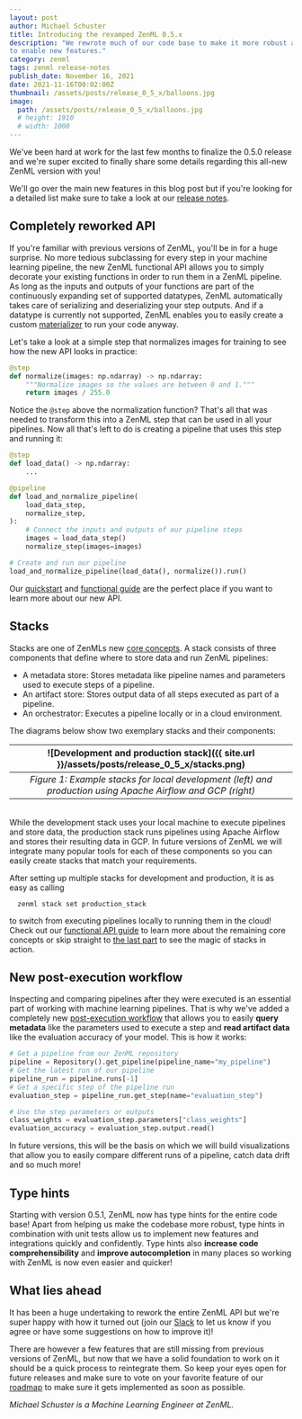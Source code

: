 ```yaml
---
layout: post
author: Michael Schuster
title: Introducing the revamped ZenML 0.5.x
description: "We rewrote much of our code base to make it more robust and also
to enable new features."
category: zenml
tags: zenml release-notes
publish_date: November 16, 2021
date: 2021-11-16T00:02:00Z
thumbnail: /assets/posts/release_0_5_x/balloons.jpg
image:
  path: /assets/posts/release_0_5_x/balloons.jpg
  # height: 1910
  # width: 1000
---
```


We've been hard at work for the last few months to finalize the 0.5.0 release
and we're super excited to finally share some details regarding this all-new
ZenML version with you!

We'll go over the main new features in this blog post but if you're looking for
a detailed list make sure to take a look at our
[release notes](https://github.com/zenml-io/zenml/blob/main/RELEASE_NOTES.md).

## Completely reworked API

If you're familiar with previous versions of ZenML, you'll be in for a huge
surprise. No more tedious subclassing for every step in your machine learning
pipeline, the new ZenML functional API allows you to simply decorate your
existing functions in order to run them in a ZenML pipeline. As long as the
inputs and outputs of your functions are part of the continuously expanding set
of supported datatypes, ZenML automatically takes care of serializing and
deserializing your step outputs. And if a datatype is currently not supported,
ZenML enables you to easily create a custom
[materializer](https://docs.zenml.io/framework-design#using-materializers-to-abstract-away-serialization-and-deserialization-logic)
to run your code anyway.

Let's take a look at a simple step that normalizes images for training to see
how the new API looks in practice:

```python
@step
def normalize(images: np.ndarray) -> np.ndarray:
    """Normalize images so the values are between 0 and 1."""
    return images / 255.0
```

Notice the `@step` above the normalization function? That's all that was needed
to transform this into a ZenML step that can be used in all your pipelines. Now
all that's left to do is creating a pipeline that uses this step and running it:

```python
@step
def load_data() -> np.ndarray:
    ...

@pipeline
def load_and_normalize_pipeline(
    load_data_step,
    normalize_step,
):
    # Connect the inputs and outputs of our pipeline steps
    images = load_data_step()
    normalize_step(images=images)

# Create and run our pipeline
load_and_normalize_pipeline(load_data(), normalize()).run()
```

Our [quickstart](https://github.com/zenml-io/zenml/tree/main/examples/quickstart) and
[functional guide](https://docs.zenml.io/v/0.5.7/guides/functional-api) are the perfect
place if you want to learn more about our new API.

## Stacks

Stacks are one of ZenMLs new
[core concepts](https://docs.zenml.io/getting-started/core-concepts). A stack consists of three
components that define where to store data and run ZenML pipelines:

- A metadata store: Stores metadata like pipeline names and parameters used to
  execute steps of a pipeline.
- An artifact store: Stores output data of all steps executed as part of a
  pipeline.
- An orchestrator: Executes a pipeline locally or in a cloud environment.

The diagrams below show two exemplary stacks and their components:

|                ![Development and production stack]({{ site.url }}/assets/posts/release_0_5_x/stacks.png)                |
| :---------------------------------------------------------------------------------------------------------: |
| _Figure 1: Example stacks for local development (left) and production using Apache Airflow and GCP (right)_ |

<br>
While the development stack uses your local machine to execute pipelines and store data, the production stack runs pipelines using Apache Airflow and stores their resulting data in GCP.
In future versions of ZenML we will integrate many popular tools for each of these components so you can easily create stacks that match your requirements.

After setting up multiple stacks for development and production, it is as easy
as calling

```
  zenml stack set production_stack
```

to switch from executing pipelines locally to running them in the cloud! Check
out our [functional API guide](https://docs.zenml.io/v/0.5.7/guides/functional-api) to
learn more about the remaining core concepts or skip straight to
[the last part](https://docs.zenml.io/v/0.5.7/guides/functional-api/deploy-to-production)
to see the magic of stacks in action.

## New post-execution workflow

Inspecting and comparing pipelines after they were executed is an essential part
of working with machine learning pipelines. That is why we've added a completely
new
[post-execution workflow](https://docs.zenml.io/v/0.5.7/guides/post-execution-workflow)
that allows you to easily **query metadata** like the parameters used to execute
a step and **read artifact data** like the evaluation accuracy of your model.
This is how it works:

```python
# Get a pipeline from our ZenML repository
pipeline = Repository().get_pipeline(pipeline_name="my_pipeline")
# Get the latest run of our pipeline
pipeline_run = pipeline.runs[-1]
# Get a specific step of the pipeline run
evaluation_step = pipeline_run.get_step(name="evaluation_step")

# Use the step parameters or outputs
class_weights = evaluation_step.parameters["class_weights"]
evaluation_accuracy = evaluation_step.output.read()
```

In future versions, this will be the basis on which we will build visualizations
that allow you to easily compare different runs of a pipeline, catch data drift
and so much more!

## Type hints

Starting with version 0.5.1, ZenML now has type hints for the entire code base!
Apart from helping us make the codebase more robust, type hints in combination
with unit tests allow us to implement new features and integrations quickly and
confidently. Type hints also **increase code comprehensibility** and **improve
autocompletion** in many places so working with ZenML is now even easier and
quicker!

## What lies ahead

It has been a huge undertaking to rework the entire ZenML API but we're super
happy with how it turned out (join our [Slack](https://zenml.io/slack-invite/)
to let us know if you agree or have some suggestions on how to improve it)!

There are however a few features that are still missing from previous versions
of ZenML, but now that we have a solid foundation to work on it should be a
quick process to reintegrate them. So keep your eyes open for future releases
and make sure to
vote on your
favorite feature of our [roadmap](https://zenml.io/roadmap) to make sure it gets
implemented as soon as possible.

_Michael Schuster is a Machine Learning Engineer at ZenML._
